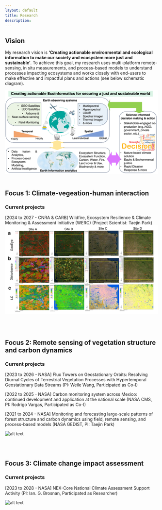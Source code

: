 ```yaml
---
layout: default
title: Research 
description: 
---
```

  
## Vision

My research vision is **‘Creating actionable environmental and ecological information to make our society and ecosystem more just and sustainable’**. To achieve this goal, my research uses multi-platform remote-sensing, in situ measurements, and process-based models to understand processes impacting ecosystems and works closely with end-users to make effective and impactful plans and actions (see below schematic diagram). 

![alt text](assets/images/Park_Figure1.png "Logo Title Text 1")
<br>
<br>

## Focus 1: Climate-vegeation-human interaction
### Current projects
  
  [2024 to 2027 - CNRA & CARB] Wildfire, Ecosystem Resilience & Climate Monitoring & Assessment Initiative (WERC) (Project Scientist: Taejin Park)
  ![alt text](assets/images/Park_Dist_example.png "Logo Title Text 2")


<br>
<br>

## Focus 2: Remote sensing of vegetation structure and carbon dynamics
### Current projects 
  
  [2023 to 2026 - NASA] Flux Towers on Geostationary Orbits: Resolving Diurnal Cycles of Terrestrial Vegetation Processes with Hypertemporal Geostationary Data Streams (PI: Weile Wang, Participated as Co-I)
  
  [2022 to 2025 - NASA] Carbon monitoring system across Mexico: continued development and application at the national scale (NASA CMS, PI: Rodrigo Vargas, Participated as Co-I)

  [2021 to 2024 - NASA] Monitoring and forecasting large-scale patterns of forest structure and carbon dynamics using field, remote sensing, and process-based models (NASA GEDIST, PI: Taejin Park)

  
  ![alt text](assets/images/Park_Figure2.png "Logo Title Text 2")

<br>
<br>

## Focus 3: Climate change impact assessment
### Current projects 
  
  [2023 to 2028 - NASA] NEX-Core National Climate Assessment Support Activity (PI: Ian. G. Brosnan, Participated as Researcher)
  
  ![alt text](assets/images/Park_Figure_FWI.gif "Logo Title Text 2")







